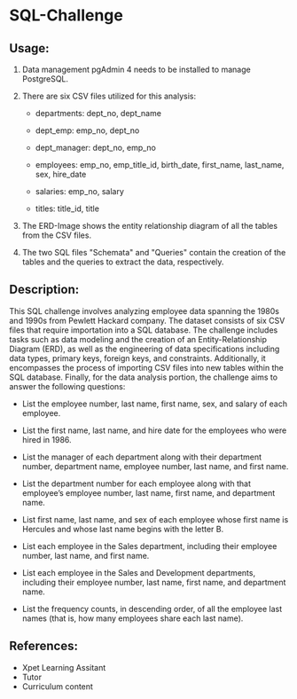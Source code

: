 # SQL-Challenge

## __Usage:__ 

1. Data management pgAdmin 4 needs to be installed to manage PostgreSQL.

2. There are six CSV files utilized for this analysis:
    -   departments: dept_no, dept_name

    -   dept_emp: emp_no, dept_no

    -   dept_manager: dept_no, emp_no

    -   employees: emp_no, emp_title_id, birth_date, first_name,  last_name, sex, hire_date

    -   salaries: emp_no, salary
    
    -   titles: title_id, title

3. The ERD-Image shows the entity relationship diagram of all the tables from the CSV files.

4. The two SQL files "Schemata" and "Queries" contain the creation of the tables and the queries to extract the data, respectively. 

## __Description:__ 

This SQL challenge involves analyzing employee data spanning the 1980s and 1990s from Pewlett Hackard company. The dataset consists of six CSV files that require importation into a SQL database. The challenge includes tasks such as data modeling and the creation of an Entity-Relationship Diagram (ERD), as well as the engineering of data specifications including data types, primary keys, foreign keys, and constraints. Additionally, it encompasses the process of importing CSV files into new tables within the SQL database.
Finally, for the data analysis portion, the challenge aims to answer the following questions:

-   List the employee number, last name, first name, sex, and salary of each employee.

-   List the first name, last name, and hire date for the employees who were hired in 1986.

-   List the manager of each department along with their department number, department name, employee number, last name, and first name.

-   List the department number for each employee along with that employee’s employee number, last name, first name, and department name.

-   List first name, last name, and sex of each employee whose first name is Hercules and whose last name begins with the letter B.

-   List each employee in the Sales department, including their employee number, last name, and first name.

-   List each employee in the Sales and Development departments, including their employee number, last name, first name, and department name.

-   List the frequency counts, in descending order, of all the employee last names (that is, how many employees share each last name).

## __References:__

-   Xpet Learning Assitant
-   Tutor
-   Curriculum content
